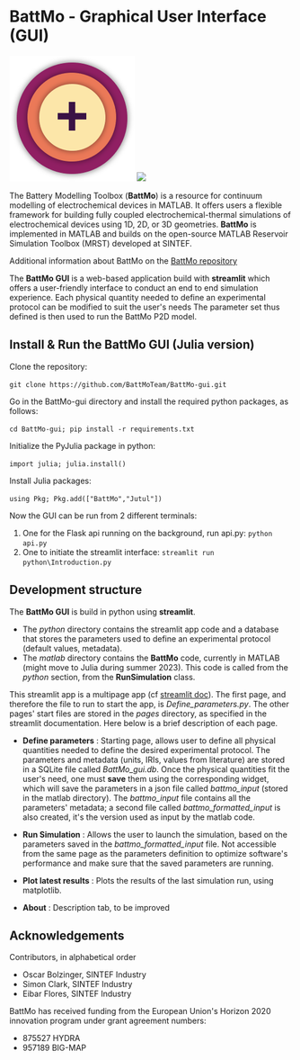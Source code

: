 # BattMo - Graphical User Interface (GUI)

[![](./python/resources/images/battmo_logo.png)](https://github.com/BattMoTeam/BattMo.git)
[![](https://zenodo.org/badge/410005581.svg)](https://zenodo.org/badge/latestdoi/410005581)

The Battery Modelling Toolbox (**BattMo**) is a resource for continuum modelling of electrochemical devices in MATLAB. 
It offers users a flexible framework for building fully coupled electrochemical-thermal simulations of electrochemical 
devices using 1D, 2D, or 3D geometries. **BattMo** is implemented in MATLAB and builds on the open-source MATLAB 
Reservoir Simulation Toolbox (MRST) developed at SINTEF. 

Additional information about BattMo on the [BattMo repository](https://github.com/BattMoTeam/BattMo.git)

The **BattMo GUI** is a web-based application build with **streamlit** which offers a user-friendly interface to 
conduct an end to end simulation experience. Each physical quantity needed to define an experimental protocol can be 
modified to suit the user's needs The parameter set thus defined is then used to run the BattMo P2D model. 


## Install & Run the BattMo GUI (Julia version)

Clone the repository:

`git clone https://github.com/BattMoTeam/BattMo-gui.git`

Go in the BattMo-gui directory and install the required python packages, as follows:

`cd BattMo-gui; pip install -r requirements.txt`

Initialize the PyJulia package in python:

`import julia; julia.install()`

Install Julia packages:

`using Pkg; Pkg.add(["BattMo","Jutul"])`

Now the GUI can be run from 2 different terminals:

1. One for the Flask api running on the background, run api.py:
    `python api.py`
2. One to initiate the streamlit interface:
    `streamlit run python\Introduction.py`



## Development structure

The **BattMo GUI** is build in python using **streamlit**. 
- The *python* directory contains the streamlit app code and a 
database that stores the parameters used to define an experimental protocol (default values, metadata).
- The *matlab* directory contains the **BattMo** code, currently in MATLAB (might move to Julia during summer 2023). 
This code is called from the *python* section, from the **RunSimulation** class. 

This streamlit app is a multipage app
(cf [streamlit doc](https://docs.streamlit.io/library/get-started/multipage-apps/create-a-multipage-app)).
The first page, and therefore the file to run to start the app, is *Define_parameters.py*. The other pages' start files
are stored in the *pages* directory, as specified in the streamlit documentation. Here below is a brief description
of each page.

- **Define parameters** : Starting page, allows user to define all physical quantities needed to define the desired 
experimental protocol. The parameters and metadata (units, IRIs, values from literature) are stored in a SQLite file
called *BattMo_gui.db*. Once the physical quantities fit the user's need, one must **save** them using the corresponding
widget, which will save the parameters in a json file called *battmo_input* (stored in the matlab directory). 
The *battmo_input* file contains all the parameters' metadata; a second file called *battmo_formatted_input* is also
created, it's the version used as input by the matlab code.


- **Run Simulation** : Allows the user to launch the simulation, based on the parameters saved in the 
*battmo_formatted_input* file. Not accessible from the same page as the parameters definition to optimize software's
performance and make sure that the saved parameters are running.


- **Plot latest results** : Plots the results of the last simulation run, using matplotlib.


- **About** : Description tab, to be improved

## Acknowledgements

Contributors, in alphabetical order

-   Oscar Bolzinger, SINTEF Industry
-   Simon Clark, SINTEF Industry
-   Eibar Flores, SINTEF Industry

BattMo has received funding from the European Union's Horizon 2020
innovation program under grant agreement numbers:

-   875527 HYDRA
-   957189 BIG-MAP
